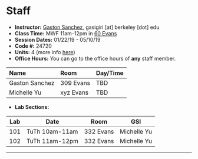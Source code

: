 # Staff

- __Instructor:__ [Gaston Sanchez](http://gastonsanchez.com), gasigiri [at] berkeley [dot] edu
- __Class Time:__ MWF 11am-12pm in [60 Evans](http://www.berkeley.edu/map?evans)
- __Session Dates:__ 01/22/19 - 05/10/19
- __Code #:__ 24720
- __Units:__ 4 (more info [here](http://classes.berkeley.edu/content/2019-spring-stat-131A-001-lec-001))
- __Office Hours:__ You can go to the office hours of __any__ staff member.


| Name               | Room      | Day/Time              |
|:-------------------|:----------|:----------------------|
| Gaston Sanchez     | 309 Evans | TBD |
| Michelle Yu        | xyz Evans | TBD |


- __Lab Sections:__

| Lab | Date           | Room         | GSI                |
|-----|----------------|--------------|--------------------|
| 101 | TuTh 10am-11am | 332 Evans    | Michelle Yu |
| 102 | TuTh 11am-12pm | 332 Evans    | Michelle Yu |


-----
